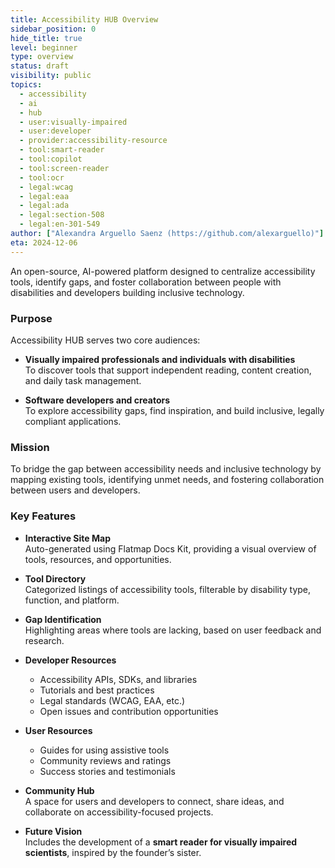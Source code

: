 ```yaml
---
title: Accessibility HUB Overview
sidebar_position: 0
hide_title: true
level: beginner
type: overview
status: draft
visibility: public
topics:
  - accessibility
  - ai
  - hub
  - user:visually-impaired
  - user:developer
  - provider:accessibility-resource
  - tool:smart-reader
  - tool:copilot
  - tool:screen-reader
  - tool:ocr
  - legal:wcag
  - legal:eaa
  - legal:ada
  - legal:section-508
  - legal:en-301-549
author: ["Alexandra Arguello Saenz (https://github.com/alexarguello)"]
eta: 2024-12-06
---
```


An open-source, AI-powered platform designed to centralize accessibility tools, identify gaps, and foster collaboration between people with disabilities and developers building inclusive technology.

### Purpose

Accessibility HUB serves two core audiences:

- **Visually impaired professionals and individuals with disabilities**  
  To discover tools that support independent reading, content creation, and daily task management.

- **Software developers and creators**  
  To explore accessibility gaps, find inspiration, and build inclusive, legally compliant applications.

### Mission

To bridge the gap between accessibility needs and inclusive technology by mapping existing tools, identifying unmet needs, and fostering collaboration between users and developers.

### Key Features

- **Interactive Site Map**  
  Auto-generated using Flatmap Docs Kit, providing a visual overview of tools, resources, and opportunities.

- **Tool Directory**  
  Categorized listings of accessibility tools, filterable by disability type, function, and platform.

- **Gap Identification**  
  Highlighting areas where tools are lacking, based on user feedback and research.

- **Developer Resources**  
  - Accessibility APIs, SDKs, and libraries  
  - Tutorials and best practices  
  - Legal standards (WCAG, EAA, etc.)  
  - Open issues and contribution opportunities

- **User Resources**  
  - Guides for using assistive tools  
  - Community reviews and ratings  
  - Success stories and testimonials

- **Community Hub**  
  A space for users and developers to connect, share ideas, and collaborate on accessibility-focused projects.

- **Future Vision**  
  Includes the development of a **smart reader for visually impaired scientists**, inspired by the founder’s sister.
